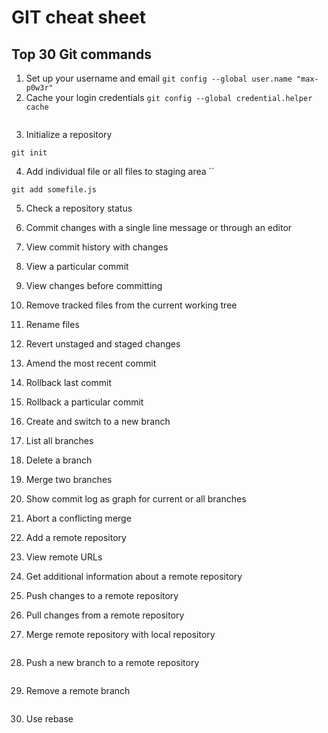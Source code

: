 # GIT cheat sheet

## Top 30 Git commands

1. Set up your username and email
 `git config --global user.name "max-p0w3r"`
2. Cache your login credentials `git config --global credential.helper cache` 
```
```
3. Initialize a repository  
```
git init
```
4. Add individual file or all files to staging area   ``
```
git add somefile.js
```

5. Check a repository status

6. Commit changes with a single line message or through an editor

7. View commit history with changes

8. View a particular commit

9. View changes before committing

10. Remove tracked files from the current working tree

11. Rename files

12. Revert unstaged and staged changes

13. Amend the most recent commit

14. Rollback last commit

15. Rollback a particular commit

16. Create and switch to a new branch

17. List all branches

18. Delete a branch

19. Merge two branches

20. Show commit log as graph for current or all branches

21. Abort a conflicting merge

22. Add a remote repository

23. View remote URLs

24. Get additional information about a remote repository

25. Push changes to a remote repository

26. Pull changes from a remote repository

27. Merge remote repository with local repository
```
```
28. Push a new branch to a remote repository
```
```
29. Remove a remote branch
```
```
30. Use rebase



















